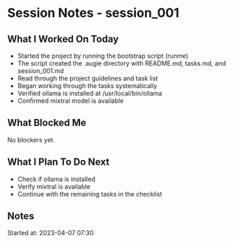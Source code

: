 # Session Notes - session_001

## What I Worked On Today

- Started the project by running the bootstrap script (runme)
- The script created the .augie directory with README.md, tasks.md, and session_001.md
- Read through the project guidelines and task list
- Began working through the tasks systematically
- Verified ollama is installed at /usr/local/bin/ollama
- Confirmed mixtral model is available

## What Blocked Me

No blockers yet.

## What I Plan To Do Next

- Check if ollama is installed
- Verify mixtral is available
- Continue with the remaining tasks in the checklist

## Notes

Started at: 2023-04-07 07:30
